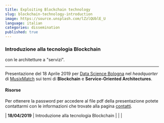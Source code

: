 ```yaml
---
title: Exploiting Blockchain technology
slug: blockchain-technology-introduction
image: https://source.unsplash.com/lZzlQUblE_U
language: italian
categories: dissemination
published: true
---
```


### Introduzione alla tecnologia Blockchain
<span class="text-muted h4">con le architetture a "servizi".</span>

---

Presentazione del 18 Aprile 2019 per [Data Science Bologna](https://www.datasciencebologna.eu/) nel *headquarter* di [MusixMatch](https://www.musixmatch.com/) sui temi di **Blockchain** e **Service-Oriented Architectures**.

#### Risorse

Per ottenere la password per accedere al file pdf della presentazione potete contattarmi con le informazioni che trovate alla pagina [contatti](/contact.html).

| **18/04/2019** | Introduzione alla tecnologia Blockchain | [<i class="fa fa-file-pdf-o"></i>](https://www.dropbox.com/s/kukaat9f69t9zsb/blockchain%2Bmicroservices.pdf?dl=0) | [<i class="fa fa-file-archive-o" title="ZIP"></i>](https://www.dropbox.com/s/nwdv3ai2kyv5gtw/demo.zip?dl=0) |
